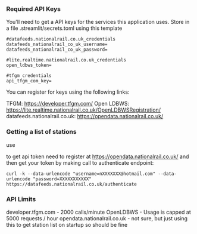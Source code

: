 ### Required API Keys
You'll need to get a API keys for the services this application uses.  Store in a file .streamlit/secrets.toml using this template

    #datafeeds.nationalrail.co.uk_credentials
    datafeeds_nationalrail_co_uk_username=
    datafeeds_nationalrail_co_uk_password=
    
    #lite.realtime.nationalrail.co.uk_credentials
    open_ldbws_token=
    
    #tfgm credentials
    api_tfgm_com_key=

You can register for keys using the following links:

TFGM: https://developer.tfgm.com/
Open LDBWS: https://lite.realtime.nationalrail.co.uk/OpenLDBWSRegistration/
datafeeds.nationalrail.co.uk: https://opendata.nationalrail.co.uk/

### Getting a list of stations

use

to get api token need to register at https://opendata.nationalrail.co.uk/ and then get your token by making call to
authenticate endpoint:

    curl -k --data-urlencode "username=nXXXXXXX@hotmail.com" --data-urlencode "password=XXXXXXXXXXX" 
    https://datafeeds.nationalrail.co.uk/authenticate

### API Limits
developer.tfgm.com - 2000 calls/minute
OpenLDBWS - Usage is capped at 5000 requests / hour
opendata.nationalrail.co.uk - not sure, but just using this to get station list on startup so should be fine
